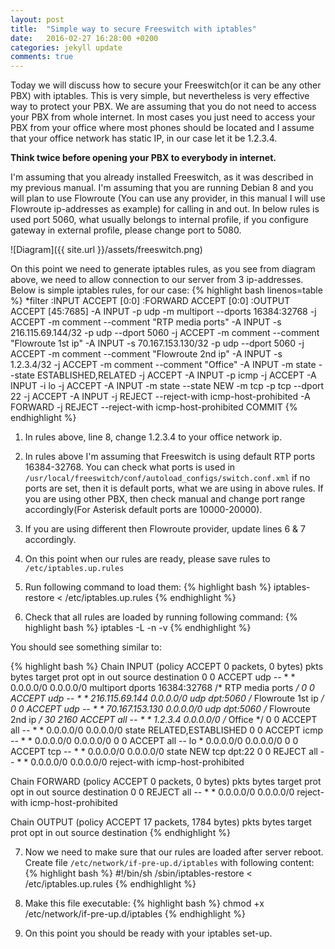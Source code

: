 ```yaml
---
layout: post
title:  "Simple way to secure Freeswitch with iptables"
date:   2016-02-27 16:28:00 +0200
categories: jekyll update
comments: true
---
```

Today we will discuss how to secure your Freeswitch(or it can be any other PBX) with iptables. This is very simple, but nevertheless is very effective way to protect your PBX. 
We are assuming that you do not need to access your PBX from whole internet. In most cases you just need to access your PBX from your office 
where most phones should be located and I assume that your office network has static IP, in our case let it be 1.2.3.4.

**Think twice before opening your PBX to everybody in internet.**

I'm assuming that you already installed Freeswitch, as it was described in my previous manual.
I'm assuming that you are running Debian 8 and you will plan to use Flowroute
(You can use any provider, in this manual I will use Flowroute ip-addresses as example) for calling in and out.
In below rules is used port 5060, what usually belongs to internal profile, if you configure gateway in external profile, please change port to 5080.

![Diagram]({{ site.url }}/assets/freeswitch.png)

On this point we need to generate iptables rules, as you see from diagram above, we need to allow connection to our server from 3 ip-addresses. 
Below is simple iptables rules, for our case:
{% highlight bash linenos=table %}
*filter
:INPUT ACCEPT [0:0]
:FORWARD ACCEPT [0:0]
:OUTPUT ACCEPT [45:7685]
-A INPUT -p udp -m multiport --dports 16384:32768 -j ACCEPT -m comment --comment "RTP media ports"
-A INPUT -s 216.115.69.144/32 -p udp --dport 5060 -j ACCEPT -m comment --comment "Flowroute 1st ip"
-A INPUT -s 70.167.153.130/32 -p udp --dport 5060 -j ACCEPT -m comment --comment "Flowroute 2nd ip"
-A INPUT -s 1.2.3.4/32 -j ACCEPT -m comment --comment "Office"
-A INPUT -m state --state ESTABLISHED,RELATED -j ACCEPT
-A INPUT -p icmp -j ACCEPT
-A INPUT -i lo -j ACCEPT
-A INPUT -m state --state NEW -m tcp -p tcp --dport 22 -j ACCEPT
-A INPUT -j REJECT --reject-with icmp-host-prohibited
-A FORWARD -j REJECT --reject-with icmp-host-prohibited
COMMIT
{% endhighlight %}

1) In rules above, line 8, change 1.2.3.4 to your office network ip.

2) In rules above I'm assuming that Freeswitch is using default RTP ports 16384-32768. You can check what ports is used in 
`/usr/local/freeswitch/conf/autoload_configs/switch.conf.xml` if no ports are set, then it is default ports, what we are using in above rules. 
If you are using other PBX, then check manual and change port range accordingly(For Asterisk default ports are 10000-20000).

3) If you are using different then Flowroute provider, update lines 6 & 7 accordingly.

4) On this point when our rules are ready, please save rules to `/etc/iptables.up.rules`

5) Run following command to load them:
{% highlight bash %}
iptables-restore < /etc/iptables.up.rules
{% endhighlight %}

6) Check that all rules are loaded by running following command:
{% highlight bash %}
iptables -L -n -v
{% endhighlight %}

You should see something similar to:

{% highlight bash %}
Chain INPUT (policy ACCEPT 0 packets, 0 bytes)
 pkts bytes target     prot opt in     out     source               destination
    0     0 ACCEPT     udp  --  *      *       0.0.0.0/0            0.0.0.0/0            multiport dports 16384:32768 /* RTP media ports */
    0     0 ACCEPT     udp  --  *      *       216.115.69.144       0.0.0.0/0            udp dpt:5060 /* Flowroute 1st ip */
    0     0 ACCEPT     udp  --  *      *       70.167.153.130       0.0.0.0/0            udp dpt:5060 /* Flowroute 2nd ip */
   30  2160 ACCEPT     all  --  *      *       1.2.3.4              0.0.0.0/0            /* Office */
    0     0 ACCEPT     all  --  *      *       0.0.0.0/0            0.0.0.0/0            state RELATED,ESTABLISHED
    0     0 ACCEPT     icmp --  *      *       0.0.0.0/0            0.0.0.0/0
    0     0 ACCEPT     all  --  lo     *       0.0.0.0/0            0.0.0.0/0
    0     0 ACCEPT     tcp  --  *      *       0.0.0.0/0            0.0.0.0/0            state NEW tcp dpt:22
    0     0 REJECT     all  --  *      *       0.0.0.0/0            0.0.0.0/0            reject-with icmp-host-prohibited

Chain FORWARD (policy ACCEPT 0 packets, 0 bytes)
 pkts bytes target     prot opt in     out     source               destination
    0     0 REJECT     all  --  *      *       0.0.0.0/0            0.0.0.0/0            reject-with icmp-host-prohibited

Chain OUTPUT (policy ACCEPT 17 packets, 1784 bytes)
 pkts bytes target     prot opt in     out     source               destination
{% endhighlight %}

7) Now we need to make sure that our rules are loaded after server reboot. Create file `/etc/network/if-pre-up.d/iptables` with following content:
{% highlight bash %}
#!/bin/sh
/sbin/iptables-restore < /etc/iptables.up.rules
{% endhighlight %}

8) Make this file executable:
{% highlight bash %}
chmod +x /etc/network/if-pre-up.d/iptables
{% endhighlight %}

9) On this point you should be ready with your iptables set-up.
